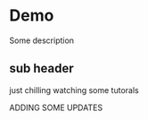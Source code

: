 # Demo

Some description 

## sub header 

just chilling watching some tutorals 


ADDING SOME UPDATES 
	
